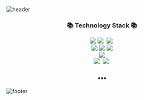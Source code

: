 ![header](https://capsule-render.vercel.app/api?type=Waving&color=auto&height=170&section=header&text=Rooney&fontColor=auto&fontAlignX=45&fontAlignY=65&fontSize=100)


<h3 align="center"></h3>
<p align="center">
</p>
<h3 align="center">📚 Technology Stack 📚</h3>
<p align="center">
  <img src="https://img.shields.io/badge/-HTML-orange"/>
  <img src="https://img.shields.io/badge/-JAVASCRIPT-yellow"/>&nbsp
  <img src="https://img.shields.io/badge/-CSS-green"/>&nbsp
  <br>
  <img src="https://img.shields.io/badge/-React-%2361DAFB"/>
  <img src="https://img.shields.io/badge/-Vuejs-%234FC08D"/>
  <img src="https://img.shields.io/badge/-SCSS-%23FF61F6"/>
  <br>
  <img src="https://img.shields.io/badge/-Nodejs-%23339933"/>
  <br>
  <img src="https://img.shields.io/badge/-AWS-black"/>&nbsp
  <img src="https://img.shields.io/badge/-Git-black"/>&nbsp
</p>

<h3 align="center">•••</h3>


![footer](https://capsule-render.vercel.app/api?type=Waving&color=auto&height=100&section=footer)

